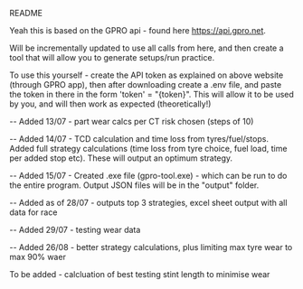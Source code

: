 README

Yeah this is based on the GPRO api - found here https://api.gpro.net.

Will be incrementally updated to use all calls from here, and then create a tool that will allow you to generate setups/run practice.

To use this yourself - create the API token as explained on above website (through GPRO app), then after downloading create a .env file, and paste the token in there in the form 'token' = "{token}". This will allow it to be used by you, and will then work as expected (theoretically!)

-- Added 13/07 - part wear calcs per CT risk chosen (steps of 10)

-- Added 14/07 - TCD calculation and time loss from tyres/fuel/stops. Added full strategy calculations (time loss from tyre choice, fuel load, time per added stop etc). These will output an optimum strategy.

-- Added 15/07 - Created .exe file (gpro-tool.exe) - which can be run to do the entire program. Output JSON files will be in the "output" folder.

-- Added as of 28/07 - outputs top 3 strategies, excel sheet output with all data for race

-- Added 29/07 - testing wear data

-- Added 26/08 - better strategy calculations, plus limiting max tyre wear to max 90% waer

To be added - calcluation of best testing stint length to minimise wear
